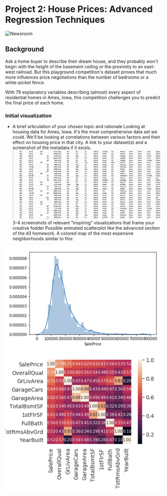# Project 2: House Prices: Advanced Regression Techniques

![Newsroom](https://www.kaggle.com/c/house-prices-advanced-regression-techniques/overview)

## Background

Ask a home buyer to describe their dream house, and they probably won't begin with the height of the basement ceiling or the proximity to an east-west railroad. But this playground competition's dataset proves that much more influences price negotiations than the number of bedrooms or a white-picket fence.

With 79 explanatory variables describing (almost) every aspect of residential homes in Ames, Iowa, this competition challenges you to predict the final price of each home.


### Initial visualization

* A brief articulation of your chosen topic and rationale
Looking at housing data for Ames, Iowa. It's the most comprehensive data set we could. We'll be looking at correlations between various factors and their effect on housing price in that city.
A link to your dataset(s) and a screenshot of the metadata if it exists.
![data](images/data.png)
3-4 screenshots of relevant “inspiring” visualizations that frame your creative fodder
Possible animated scatterplot like the advanced section of the d3 homework.
A colored map of the most expensive neighborhoods similar to this:

![showing](images/showing.png)
![correlation](images/correlation.png)

